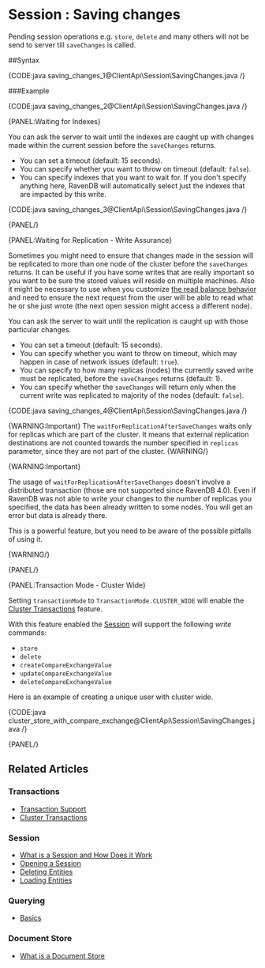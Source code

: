 # Session : Saving changes

Pending session operations e.g. `store`, `delete` and many others will not be send to server till `saveChanges` is called.

##Syntax

{CODE:java saving_changes_1@ClientApi\Session\SavingChanges.java /}

###Example

{CODE:java saving_changes_2@ClientApi\Session\SavingChanges.java /}

{PANEL:Waiting for Indexes}

You can ask the server to wait until the indexes are caught up with changes made within the current session before the `saveChanges` returns.

* You can set a timeout (default: 15 seconds).
* You can specify whether you want to throw on timeout (default: `false`).
* You can specify indexes that you want to wait for. If you don't specify anything here, RavenDB will automatically select just the indexes that are impacted 
by this write.

{CODE:java saving_changes_3@ClientApi\Session\SavingChanges.java /}

{PANEL/}

{PANEL:Waiting for Replication - Write Assurance}

Sometimes you might need to ensure that changes made in the session will be replicated to more than one node of the cluster before the `saveChanges` returns.
It can be useful if you have some writes that are really important so you want to be sure the stored values will reside on multiple machines. Also it might be necessary to use
when you customize [the read balance behavior](../../client-api/configuration/load-balance-and-failover#readbalancebehavior) and need to ensure the next request from the user 
will be able to read what he or she just wrote (the next open session might access a different node).

You can ask the server to wait until the replication is caught up with those particular changes.

* You can set a timeout (default: 15 seconds).
* You can specify whether you want to throw on timeout, which may happen in case of network issues (default: `true`).
* You can specify to how many replicas (nodes) the currently saved write must be replicated, before the `saveChanges` returns (default: 1).
* You can specify whether the `saveChanges` will return only when the current write was replicated to majority of the nodes (default: `false`).

{CODE:java saving_changes_4@ClientApi\Session\SavingChanges.java /}

{WARNING:Important}
The `waitForReplicationAfterSaveChanges` waits only for replicas which are part of the cluster. It means that external replication destinations are not counted towards the number specified in `replicas` parameter, since they are not part of the cluster.
{WARNING/}

{WARNING:Important}

The usage of `waitForReplicationAfterSaveChanges` doesn't involve a distributed transaction (those are not supported since RavenDB 4.0). Even if RavenDB was not able
to write your changes to the number of replicas you specified, the data has been already written to some nodes. You will get an error but data is already there.

This is a powerful feature, but you need to be aware of the possible pitfalls of using it.

{WARNING/}

{PANEL/} 

{PANEL:Transaction Mode - Cluster Wide}

Setting `transactionMode` to `TransactionMode.CLUSTER_WIDE` will enable the [Cluster Transactions](../../server/clustering/cluster-transactions) feature.

With this feature enabled the [Session](../../client-api/session/what-is-a-session-and-how-does-it-work) will support the following _write_ commands:

- `store`
- `delete`
- `createCompareExchangeValue`
- `updateCompareExchangeValue`
- `deleteCompareExchangeValue`


Here is an example of creating a unique user with cluster wide.

{CODE:java cluster_store_with_compare_exchange@ClientApi\Session\SavingChanges.java /}

{PANEL/}

## Related Articles

### Transactions

- [Transaction Support](../../client-api/faq/transaction-support)
- [Cluster Transactions](../../server/clustering/cluster-transactions)

### Session

- [What is a Session and How Does it Work](../../client-api/session/what-is-a-session-and-how-does-it-work) 
- [Opening a Session](../../client-api/session/opening-a-session)
- [Deleting Entities](../../client-api/session/deleting-entities)
- [Loading Entities](../../client-api/session/loading-entities)

### Querying

- [Basics](../../indexes/querying/basics)

### Document Store

- [What is a Document Store](../../client-api/what-is-a-document-store)
